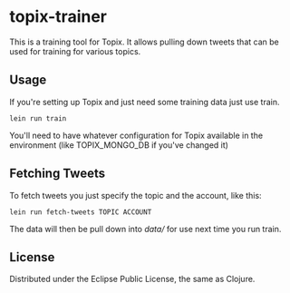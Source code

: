 
# topix-trainer

This is a training tool for Topix.  It allows pulling down tweets that can
be used for training for various topics.

## Usage

If you're setting up Topix and just need some training data just use train.

```
lein run train
```

You'll need to have whatever configuration for Topix available in the environment
(like TOPIX_MONGO_DB if you've changed it)

## Fetching Tweets

To fetch tweets you just specify the topic and the account, like this:

```
lein run fetch-tweets TOPIC ACCOUNT
```

The data will then be pull down into *data/* for use next time you run train.

## License

Distributed under the Eclipse Public License, the same as Clojure.

